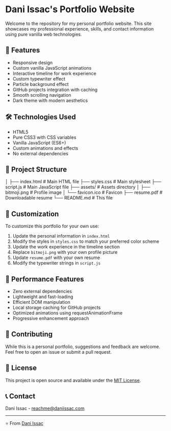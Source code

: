 # Dani Issac's Portfolio Website

Welcome to the repository for my personal portfolio website. This site showcases my professional experience, skills, and contact information using pure vanilla web technologies.

## 🌟 Features

- Responsive design
- Custom vanilla JavaScript animations
- Interactive timeline for work experience
- Custom typewriter effect
- Particle background effect
- GitHub projects integration with caching
- Smooth scrolling navigation
- Dark theme with modern aesthetics

## 🛠 Technologies Used

- HTML5
- Pure CSS3 with CSS variables
- Vanilla JavaScript (ES6+)
- Custom animations and effects
- No external dependencies

## 📂 Project Structure
│
├── index.html          # Main HTML file
├── styles.css         # Main stylesheet
├── script.js          # Main JavaScript file
├── assets/            # Assets directory
│   ├── bitmoji.png    # Profile image
│   └── favicon.ico    # Favicon
├── resume.pdf         # Downloadable resume
└── README.md          # This file

## 🔧 Customization

To customize this portfolio for your own use:

1. Update the personal information in `index.html`
2. Modify the styles in `styles.css` to match your preferred color scheme
3. Update the work experience in the timeline section
4. Replace `bitmoji.png` with your own profile picture
5. Update `resume.pdf` with your own resume
6. Modify the typewriter strings in `script.js`

## 🚀 Performance Features

- Zero external dependencies
- Lightweight and fast-loading
- Efficient DOM manipulation
- Local storage caching for GitHub projects
- Optimized animations using requestAnimationFrame
- Progressive enhancement approach

## 🤝 Contributing

While this is a personal portfolio, suggestions and feedback are welcome. Feel free to open an issue or submit a pull request.

## 📄 License

This project is open source and available under the [MIT License](LICENSE).

## 📞 Contact

Dani Issac - [reachme@daniissac.com](mailto:reachme@daniissac.com)

---

⭐️ From [Dani Issac](https://github.com/daniissac)
